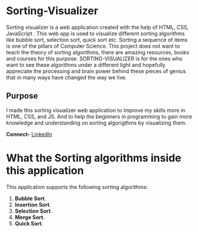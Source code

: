 # Sorting-Visualizer

Sorting visualizer is a web application created with the help of HTML, CSS, JavaScript
. This web app is used to visualize different sorting algorithms like bubble sort, selection sort, quick sort etc. Sorting a sequence of items is one of the pillars of Computer Science. This project does not want to teach the theory of sorting algorithms, there are amazing resources, books and courses for this purpose. SORTING-VISUALIZER is for the ones who want to see these algorithms under a different light and hopefully appreciate the processing and brain power behind these pieces of genius that in many ways have changed the way we live.

## Purpose
I made this sorting visualizer web application to improve my skills more in
HTML, CSS, and JS. And to help the beginners in programming to gain more knowledge and understanding on sorting algorigthms by visualizing them.

**Connect-** [LinkedIn](https://www.linkedin.com/in/gourab-das23/)

# What the Sorting algorithms inside this application

This application supports the following sorting algorithms:

1. **Bubble Sort**.
2. **Insertion Sort**.
3. **Selection Sort**.
4. **Merge Sort**.
5. **Quick Sort**.
